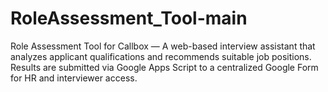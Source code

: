 # RoleAssessment_Tool-main
Role Assessment Tool for Callbox — A web-based interview assistant that analyzes applicant qualifications and recommends suitable job positions. Results are submitted via Google Apps Script to a centralized Google Form for HR and interviewer access.
